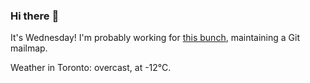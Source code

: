 ### Hi there :wave:

It's Wednesday! I'm probably working for [this bunch](https://github.com/kohofinancial), maintaining a Git mailmap.

Weather in Toronto: overcast, at -12°C.
